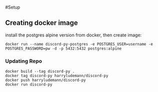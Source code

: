 #Setup
## Creating docker image
install the postgres alpine version from docker, then create image:
```
docker run --name discord-py-postgres -e POSTGRES_USER=username -e POSTGRES_PASSWORD=pw -d -p 5432:5432 postgres:alpine
```

### Updating Repo
```
docker build --tag discord-py .
docker tag discord-py harryludemann/discord-py
docker push harryludemann/discord-py
docker run discord-py
```
